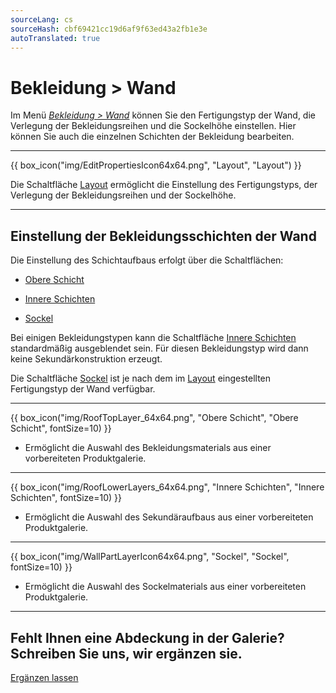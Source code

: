 ```yaml
---
sourceLang: cs
sourceHash: cbf69421cc19d6af9f63ed43a2fb1e3e
autoTranslated: true
---
```


# Bekleidung &gt; Wand

<p>Im Menü <u><i>Bekleidung > Wand</i></u> können Sie den Fertigungstyp der Wand, die Verlegung der Bekleidungsreihen und die Sockelhöhe einstellen. Hier können Sie auch die einzelnen Schichten der Bekleidung bearbeiten.</p>

<hr class="main">

{{ box_icon("img/EditPropertiesIcon64x64.png", "Layout", "Layout") }}

<p>Die Schaltfläche <u>Layout</u> ermöglicht die Einstellung des Fertigungstyps, der Verlegung der Bekleidungsreihen und der Sockelhöhe.</p>

<hr class="main">

<h2>Einstellung der Bekleidungsschichten der Wand</h2>

<p>Die Einstellung des Schichtaufbaus erfolgt über die Schaltflächen:</p>

<ul>
  <li><p><u>Obere Schicht</u></p></li>
  <li><p><u>Innere Schichten</u></p></li>
  <li><p><u>Sockel</u></p></li>
</ul>

<p>
Bei einigen Bekleidungstypen kann die Schaltfläche <u>Innere Schichten</u> standardmäßig ausgeblendet sein. Für diesen Bekleidungstyp wird dann keine Sekundärkonstruktion erzeugt.
</p>

<p>Die Schaltfläche <u>Sockel</u> ist je nach dem im <u>Layout</u> eingestellten Fertigungstyp der Wand verfügbar.</p>

<hr>

{{ box_icon("img/RoofTopLayer_64x64.png", "Obere Schicht", "Obere Schicht", fontSize=10) }}
<ul>
  <li><p>Ermöglicht die Auswahl des Bekleidungsmaterials aus einer vorbereiteten Produktgalerie.</p></li>
</ul>

<hr>

{{ box_icon("img/RoofLowerLayers_64x64.png", "Innere Schichten", "Innere Schichten", fontSize=10) }}
<ul>
  <li><p>Ermöglicht die Auswahl des Sekundäraufbaus aus einer vorbereiteten Produktgalerie.</p></li>
</ul>

<hr>

{{ box_icon("img/WallPartLayerIcon64x64.png", "Sockel", "Sockel", fontSize=10) }}
<ul>
  <li><p>Ermöglicht die Auswahl des Sockelmaterials aus einer vorbereiteten Produktgalerie.</p></li>
</ul>

<hr class="main">

<h2>Fehlt Ihnen eine Abdeckung in der Galerie? Schreiben Sie uns, wir ergänzen sie.</h2>
<a href="mailto:jiri.podval@histruct.com?subject=Frage zum HiStruct Gebäude-Konfigurator" class="btn">
  Ergänzen lassen
</a>

<!-- product: HiStruct Building Configurator -->